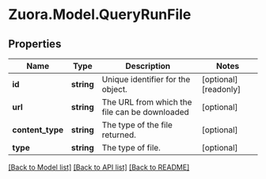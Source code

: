 
# Zuora.Model.QueryRunFile

## Properties

Name | Type | Description | Notes
------------ | ------------- | ------------- | -------------
**id** | **string** | Unique identifier for the object. | [optional] [readonly] 
**url** | **string** | The URL from which the file can be downloaded | [optional] 
**content_type** | **string** | The type of the file returned. | [optional] 
**type** | **string** | The type of file. | [optional] 

[[Back to Model list]](../README.md#documentation-for-models)
[[Back to API list]](../README.md#documentation-for-api-endpoints)
[[Back to README]](../README.md)

